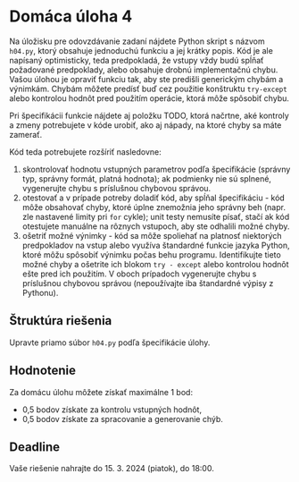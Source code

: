 # Domáca úloha 4
Na úložisku pre odovzdávanie zadaní nájdete Python skript s názvom `h04.py`, ktorý obsahuje jednoduchú funkciu a jej krátky popis. Kód je ale napísaný optimisticky, teda predpokladá, že vstupy vždy budú spĺňať požadované predpoklady, alebo obsahuje drobnú implementačnú chybu. Vašou úlohou je opraviť funkciu tak, aby ste predišli generickým chybám a výnimkám. Chybám môžete predísť buď cez použitie konštruktu `try-except` alebo kontrolou hodnôt pred použitím operácie, ktorá môže spôsobiť chybu.

Pri špecifikácii funkcie nájdete aj položku TODO, ktorá načrtne, aké kontroly a zmeny potrebujete v kóde urobiť, ako aj nápady, na ktoré chyby sa máte zamerať.

Kód teda potrebujete rozšíriť nasledovne:

1. skontrolovať hodnotu vstupných parametrov podľa špecifikácie (správny typ, správny formát, platná hodnota); ak podmienky nie sú splnené, vygenerujte chybu s príslušnou chybovou správou.
2. otestovať a v prípade potreby doladiť kód, aby spĺňal špecifikáciu - kód môže obsahovať chyby, ktoré úplne znemožnia jeho správny beh (napr. zle nastavené limity pri `for` cykle); unit testy nemusíte písať, stačí ak kód otestujete manuálne na rôznych vstupoch, aby ste odhalili možné chyby.
3. ošetriť možné výnimky - kód sa môže spoliehať na platnosť niektorých predpokladov na vstup alebo využíva štandardné funkcie jazyka Python, ktoré môžu spôsobiť výnimku počas behu programu. Identifikujte tieto možné chyby a ošetrite ich blokom `try - except` alebo kontrolou hodnôt ešte pred ich použitím. V oboch prípadoch vygenerujte chybu s príslušnou chybovou správou (nepoužívajte iba štandardné výpisy z Pythonu).

## Štruktúra riešenia
Upravte priamo súbor `h04.py` podľa špecifikácie úlohy.

## Hodnotenie
Za domácu úlohu môžete získať maximálne 1 bod:

* 0,5 bodov získate za kontrolu vstupných hodnôt,
* 0,5 bodov získate za spracovanie a generovanie chýb.

## Deadline
Vaše riešenie nahrajte do 15. 3. 2024 (piatok), do 18:00.

